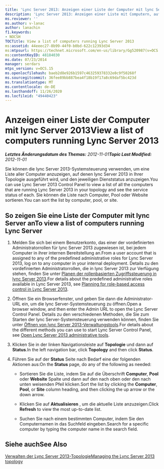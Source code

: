 ```yaml
---
title: 'Lync Server 2013: Anzeigen einer Liste der Computer mit lync Server 2013'
description: 'Lync Server 2013: Anzeigen einer Liste mit Computern, auf denen lync Server 2013 ausgeführt wird.'
ms.reviewer: ''
ms.author: v-lanac
author: lanachin
f1.keywords:
- NOCSH
TOCTitle: View a list of computers running Lync Server 2013
ms:assetid: 44eeec27-8b99-44f0-b0bd-622c12393d34
ms:mtpsurl: https://technet.microsoft.com/en-us/library/Gg520987(v=OCS.15)
ms:contentKeyID: 48184030
ms.date: 07/23/2014
manager: serdars
mtps_version: v=OCS.15
ms.openlocfilehash: baeb2d8e926b1597c463259378332e0c9f50268f
ms.sourcegitcommit: 36fee89bb887bea4f18b19f17a8c69daf5bc423d
ms.translationtype: MT
ms.contentlocale: de-DE
ms.lasthandoff: 11/26/2020
ms.locfileid: "49440423"
---
```

# <a name="view-a-list-of-computers-running-lync-server-2013"></a><span data-ttu-id="d1c38-103">Anzeigen einer Liste der Computer mit lync Server 2013</span><span class="sxs-lookup"><span data-stu-id="d1c38-103">View a list of computers running Lync Server 2013</span></span>

<div data-xmlns="http://www.w3.org/1999/xhtml">

<div class="topic" data-xmlns="http://www.w3.org/1999/xhtml" data-msxsl="urn:schemas-microsoft-com:xslt" data-cs="https://msdn.microsoft.com/">

<div data-asp="https://msdn2.microsoft.com/asp">



</div>

<div id="mainSection">

<div id="mainBody"><span data-ttu-id="d1c38-104">

<span> </span></span><span class="sxs-lookup"><span data-stu-id="d1c38-104">

<span> </span></span></span>

<span data-ttu-id="d1c38-105">_**Letztes Änderungsdatum des Themas:** 2012-11-01_</span><span class="sxs-lookup"><span data-stu-id="d1c38-105">_**Topic Last Modified:** 2012-11-01_</span></span>

<span data-ttu-id="d1c38-106">Sie können die lync Server 2013-Systemsteuerung verwenden, um eine Liste aller Computer anzuzeigen, auf denen lync Server 2013 in Ihrer Topologie ausgeführt wird, und den jeweiligen Dienststatus anzuzeigen.</span><span class="sxs-lookup"><span data-stu-id="d1c38-106">You can use Lync Server 2013 Control Panel to view a list of all the computers that are running Lync Server 2013 in your topology and see the service status of each.</span></span> <span data-ttu-id="d1c38-107">Sie können die Liste nach Computer, Pool oder Website sortieren.</span><span class="sxs-lookup"><span data-stu-id="d1c38-107">You can sort the list by computer, pool, or site.</span></span>

<div>

## <a name="to-view-a-list-of-computers-running-lync-server"></a><span data-ttu-id="d1c38-108">So zeigen Sie eine Liste der Computer mit lync Server an</span><span class="sxs-lookup"><span data-stu-id="d1c38-108">To view a list of computers running Lync Server</span></span>

1.  <span data-ttu-id="d1c38-109">Melden Sie sich bei einem Benutzerkonto, das einer der vordefinierten Administratorrollen für lync Server 2013 zugewiesen ist, bei jedem Computer in ihrer internen Bereitstellung an.</span><span class="sxs-lookup"><span data-stu-id="d1c38-109">From a user account that is assigned to any of the predefined administrative roles for Lync Server 2013, log on to any computer in your internal deployment.</span></span> <span data-ttu-id="d1c38-110">Details zu den vordefinierten Administratorrollen, die in lync Server 2013 zur Verfügung stehen, finden Sie unter [Planen der rollenbasierten Zugriffssteuerung in lync Server 2013](lync-server-2013-planning-for-role-based-access-control.md).</span><span class="sxs-lookup"><span data-stu-id="d1c38-110">For details about the predefined administrative roles available in Lync Server 2013, see [Planning for role-based access control in Lync Server 2013](lync-server-2013-planning-for-role-based-access-control.md).</span></span>

2.  <span data-ttu-id="d1c38-111">Öffnen Sie ein Browserfenster, und geben Sie dann die Administrator-URL ein, um die lync Server-Systemsteuerung zu öffnen.</span><span class="sxs-lookup"><span data-stu-id="d1c38-111">Open a browser window, and then enter the Admin URL to open the Lync Server Control Panel.</span></span> <span data-ttu-id="d1c38-112">Details zu den verschiedenen Methoden, die Sie zum Starten der lync Server-Systemsteuerung verwenden können, finden Sie unter [Öffnen von lync Server 2013-Verwaltungstools](lync-server-2013-open-lync-server-administrative-tools.md).</span><span class="sxs-lookup"><span data-stu-id="d1c38-112">For details about the different methods you can use to start Lync Server Control Panel, see [Open Lync Server 2013 administrative tools](lync-server-2013-open-lync-server-administrative-tools.md).</span></span>

3.  <span data-ttu-id="d1c38-113">Klicken Sie in der linken Navigationsleiste auf **Topologie** und dann auf **Status**.</span><span class="sxs-lookup"><span data-stu-id="d1c38-113">In the left navigation bar, click **Topology** and then click **Status**.</span></span>

4.  <span data-ttu-id="d1c38-114">Führen Sie auf der **Status** Seite nach Bedarf eine der folgenden Aktionen aus:</span><span class="sxs-lookup"><span data-stu-id="d1c38-114">On the **Status** page, do any of the following as needed:</span></span>
    
      - <span data-ttu-id="d1c38-115">Sortieren Sie die Liste, indem Sie auf die Überschrift **Computer**, **Pool** oder **Website** Spalte und dann auf den nach oben oder den nach unten weisenden Pfeil klicken.</span><span class="sxs-lookup"><span data-stu-id="d1c38-115">Sort the list by clicking the **Computer**, **Pool**, or **Site** column heading, and then clicking the up arrow or the down arrow.</span></span>
    
      - <span data-ttu-id="d1c38-116">Klicken Sie auf **Aktualisieren** , um die aktuelle Liste anzuzeigen.</span><span class="sxs-lookup"><span data-stu-id="d1c38-116">Click **Refresh** to view the most up-to-date list.</span></span>
    
      - <span data-ttu-id="d1c38-117">Suchen Sie nach einem bestimmten Computer, indem Sie den Computernamen in das Suchfeld eingeben.</span><span class="sxs-lookup"><span data-stu-id="d1c38-117">Search for a specific computer by typing the computer name in the search field.</span></span>

</div>

<div>

## <a name="see-also"></a><span data-ttu-id="d1c38-118">Siehe auch</span><span class="sxs-lookup"><span data-stu-id="d1c38-118">See Also</span></span>


[<span data-ttu-id="d1c38-119">Verwalten der Lync Server 2013-Topologie</span><span class="sxs-lookup"><span data-stu-id="d1c38-119">Managing the Lync Server 2013 topology</span></span>](lync-server-2013-managing-the-lync-server-topology.md)  
  

<span data-ttu-id="d1c38-120"></div>

</div>

<span> </span>

</div>

</div>

</span><span class="sxs-lookup"><span data-stu-id="d1c38-120"></div>

</div>

<span> </span>

</div>

</div>

</span></span></div>

